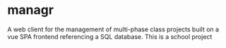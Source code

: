 # managr
A web client for the management of multi-phase class projects built on a vue SPA frontend referencing a SQL database. This is a school project
